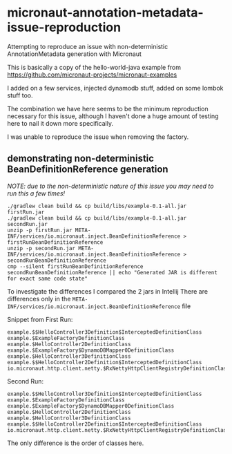 # micronaut-annotation-metadata-issue-reproduction
Attempting to reproduce an issue with non-deterministic AnnotationMetadata generation with Micronaut

This is basically a copy of the hello-world-java example from https://github.com/micronaut-projects/micronaut-examples

I added on a few services, injected dynamodb stuff, added on some lombok stuff too.

The combination we have here seems to be the minimum reproduction necessary for this issue, although I haven't done a huge amount of testing here to nail it down more specifically.

I was unable to reproduce the issue when removing the factory.

## demonstrating non-deterministic BeanDefinitionReference generation

*NOTE: due to the non-deterministic nature of this issue you may need to run this a few times!*

```shell
./gradlew clean build && cp build/libs/example-0.1-all.jar firstRun.jar  
./gradlew clean build && cp build/libs/example-0.1-all.jar secondRun.jar
unzip -p firstRun.jar META-INF/services/io.micronaut.inject.BeanDefinitionReference	> firstRunBeanDefinitionReference 
unzip -p secondRun.jar META-INF/services/io.micronaut.inject.BeanDefinitionReference > secondRunBeanDefinitionReference
cmp --silent firstRunBeanDefinitionReference secondRunBeanDefinitionReference || echo "Generated JAR is different for exact same code state"
```

To investigate the differences I compared the 2 jars in Intellij
There are differences only in the `META-INF/services/io.micronaut.inject.BeanDefinitionReference` file

Snippet from First Run:
```shell
example.$$HelloController3Definition$InterceptedDefinitionClass
example.$ExampleFactoryDefinitionClass
example.$HelloController2DefinitionClass
example.$ExampleFactory$DynamoDBMapper0DefinitionClass
example.$HelloController3DefinitionClass
example.$$HelloController2Definition$InterceptedDefinitionClass
io.micronaut.http.client.netty.$RxNettyHttpClientRegistryDefinitionClass
```

Second Run:
```shell
example.$$HelloController3Definition$InterceptedDefinitionClass
example.$ExampleFactoryDefinitionClass
example.$ExampleFactory$DynamoDBMapper0DefinitionClass
example.$HelloController2DefinitionClass
example.$HelloController3DefinitionClass
example.$$HelloController2Definition$InterceptedDefinitionClass
io.micronaut.http.client.netty.$RxNettyHttpClientRegistryDefinitionClass
```

The only difference is the order of classes here.
